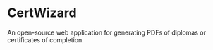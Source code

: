 # CertWizard
An open-source web application for generating PDFs of diplomas or certificates of completion. 
